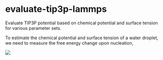 # evaluate-tip3p-lammps
Evaluate TIP3P potential based on chemical potential and surface tension for various parameter sets.

To estimate the chemical potential and surface tension of a water droplet, we need to measure the free energy change upon nucleation,

<img src="https://latex.codecogs.com/gif.latex?\Delta G=n\Delta\mu+\gamma(\frac{36\pi}{\pho_L^2})^{1/3}n^{2/3}," /> 

